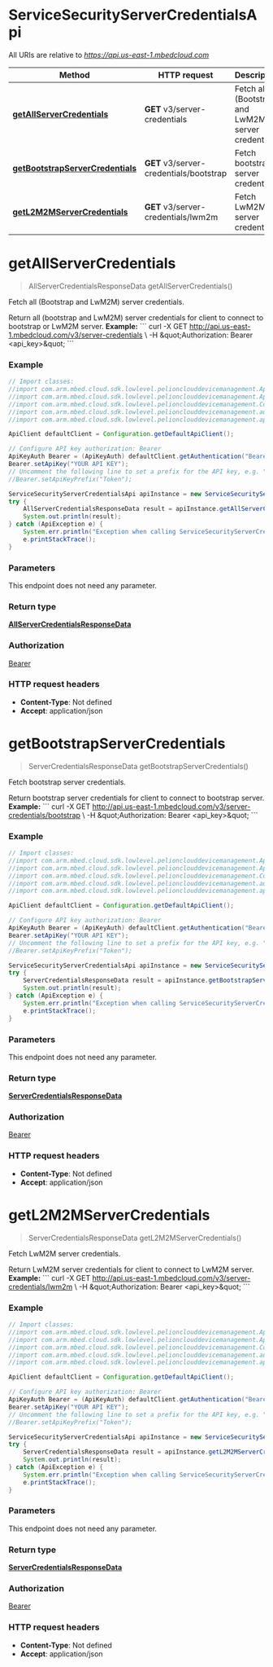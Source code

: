 # ServiceSecurityServerCredentialsApi

All URIs are relative to *https://api.us-east-1.mbedcloud.com*

Method | HTTP request | Description
------------- | ------------- | -------------
[**getAllServerCredentials**](ServiceSecurityServerCredentialsApi.md#getAllServerCredentials) | **GET** v3/server-credentials | Fetch all (Bootstrap and LwM2M) server credentials.
[**getBootstrapServerCredentials**](ServiceSecurityServerCredentialsApi.md#getBootstrapServerCredentials) | **GET** v3/server-credentials/bootstrap | Fetch bootstrap server credentials.
[**getL2M2MServerCredentials**](ServiceSecurityServerCredentialsApi.md#getL2M2MServerCredentials) | **GET** v3/server-credentials/lwm2m | Fetch LwM2M server credentials.


<a name="getAllServerCredentials"></a>
# **getAllServerCredentials**
> AllServerCredentialsResponseData getAllServerCredentials()

Fetch all (Bootstrap and LwM2M) server credentials.

Return all (bootstrap and LwM2M) server credentials for client to connect to bootstrap or LwM2M server.  **Example:** &#x60;&#x60;&#x60; curl -X GET http://api.us-east-1.mbedcloud.com/v3/server-credentials \\ -H \&quot;Authorization: Bearer &lt;api_key&gt;\&quot; &#x60;&#x60;&#x60;

### Example
```java
// Import classes:
//import com.arm.mbed.cloud.sdk.lowlevel.pelionclouddevicemanagement.ApiClient;
//import com.arm.mbed.cloud.sdk.lowlevel.pelionclouddevicemanagement.ApiException;
//import com.arm.mbed.cloud.sdk.lowlevel.pelionclouddevicemanagement.Configuration;
//import com.arm.mbed.cloud.sdk.lowlevel.pelionclouddevicemanagement.auth.*;
//import com.arm.mbed.cloud.sdk.lowlevel.pelionclouddevicemanagement.api.ServiceSecurityServerCredentialsApi;

ApiClient defaultClient = Configuration.getDefaultApiClient();

// Configure API key authorization: Bearer
ApiKeyAuth Bearer = (ApiKeyAuth) defaultClient.getAuthentication("Bearer");
Bearer.setApiKey("YOUR API KEY");
// Uncomment the following line to set a prefix for the API key, e.g. "Token" (defaults to null)
//Bearer.setApiKeyPrefix("Token");

ServiceSecurityServerCredentialsApi apiInstance = new ServiceSecurityServerCredentialsApi();
try {
    AllServerCredentialsResponseData result = apiInstance.getAllServerCredentials();
    System.out.println(result);
} catch (ApiException e) {
    System.err.println("Exception when calling ServiceSecurityServerCredentialsApi#getAllServerCredentials");
    e.printStackTrace();
}
```

### Parameters
This endpoint does not need any parameter.

### Return type

[**AllServerCredentialsResponseData**](AllServerCredentialsResponseData.md)

### Authorization

[Bearer](../README.md#Bearer)

### HTTP request headers

 - **Content-Type**: Not defined
 - **Accept**: application/json

<a name="getBootstrapServerCredentials"></a>
# **getBootstrapServerCredentials**
> ServerCredentialsResponseData getBootstrapServerCredentials()

Fetch bootstrap server credentials.

Return bootstrap server credentials for client to connect to bootstrap server.  **Example:** &#x60;&#x60;&#x60; curl -X GET http://api.us-east-1.mbedcloud.com/v3/server-credentials/bootstrap \\ -H \&quot;Authorization: Bearer &lt;api_key&gt;\&quot; &#x60;&#x60;&#x60;

### Example
```java
// Import classes:
//import com.arm.mbed.cloud.sdk.lowlevel.pelionclouddevicemanagement.ApiClient;
//import com.arm.mbed.cloud.sdk.lowlevel.pelionclouddevicemanagement.ApiException;
//import com.arm.mbed.cloud.sdk.lowlevel.pelionclouddevicemanagement.Configuration;
//import com.arm.mbed.cloud.sdk.lowlevel.pelionclouddevicemanagement.auth.*;
//import com.arm.mbed.cloud.sdk.lowlevel.pelionclouddevicemanagement.api.ServiceSecurityServerCredentialsApi;

ApiClient defaultClient = Configuration.getDefaultApiClient();

// Configure API key authorization: Bearer
ApiKeyAuth Bearer = (ApiKeyAuth) defaultClient.getAuthentication("Bearer");
Bearer.setApiKey("YOUR API KEY");
// Uncomment the following line to set a prefix for the API key, e.g. "Token" (defaults to null)
//Bearer.setApiKeyPrefix("Token");

ServiceSecurityServerCredentialsApi apiInstance = new ServiceSecurityServerCredentialsApi();
try {
    ServerCredentialsResponseData result = apiInstance.getBootstrapServerCredentials();
    System.out.println(result);
} catch (ApiException e) {
    System.err.println("Exception when calling ServiceSecurityServerCredentialsApi#getBootstrapServerCredentials");
    e.printStackTrace();
}
```

### Parameters
This endpoint does not need any parameter.

### Return type

[**ServerCredentialsResponseData**](ServerCredentialsResponseData.md)

### Authorization

[Bearer](../README.md#Bearer)

### HTTP request headers

 - **Content-Type**: Not defined
 - **Accept**: application/json

<a name="getL2M2MServerCredentials"></a>
# **getL2M2MServerCredentials**
> ServerCredentialsResponseData getL2M2MServerCredentials()

Fetch LwM2M server credentials.

Return LwM2M server credentials for client to connect to LwM2M server.  **Example:** &#x60;&#x60;&#x60; curl -X GET http://api.us-east-1.mbedcloud.com/v3/server-credentials/lwm2m \\ -H \&quot;Authorization: Bearer &lt;api_key&gt;\&quot; &#x60;&#x60;&#x60;

### Example
```java
// Import classes:
//import com.arm.mbed.cloud.sdk.lowlevel.pelionclouddevicemanagement.ApiClient;
//import com.arm.mbed.cloud.sdk.lowlevel.pelionclouddevicemanagement.ApiException;
//import com.arm.mbed.cloud.sdk.lowlevel.pelionclouddevicemanagement.Configuration;
//import com.arm.mbed.cloud.sdk.lowlevel.pelionclouddevicemanagement.auth.*;
//import com.arm.mbed.cloud.sdk.lowlevel.pelionclouddevicemanagement.api.ServiceSecurityServerCredentialsApi;

ApiClient defaultClient = Configuration.getDefaultApiClient();

// Configure API key authorization: Bearer
ApiKeyAuth Bearer = (ApiKeyAuth) defaultClient.getAuthentication("Bearer");
Bearer.setApiKey("YOUR API KEY");
// Uncomment the following line to set a prefix for the API key, e.g. "Token" (defaults to null)
//Bearer.setApiKeyPrefix("Token");

ServiceSecurityServerCredentialsApi apiInstance = new ServiceSecurityServerCredentialsApi();
try {
    ServerCredentialsResponseData result = apiInstance.getL2M2MServerCredentials();
    System.out.println(result);
} catch (ApiException e) {
    System.err.println("Exception when calling ServiceSecurityServerCredentialsApi#getL2M2MServerCredentials");
    e.printStackTrace();
}
```

### Parameters
This endpoint does not need any parameter.

### Return type

[**ServerCredentialsResponseData**](ServerCredentialsResponseData.md)

### Authorization

[Bearer](../README.md#Bearer)

### HTTP request headers

 - **Content-Type**: Not defined
 - **Accept**: application/json

